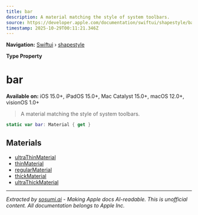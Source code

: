 ```yaml
---
title: bar
description: A material matching the style of system toolbars.
source: https://developer.apple.com/documentation/swiftui/shapestyle/bar
timestamp: 2025-10-29T00:11:21.346Z
---
```


**Navigation:** [Swiftui](/documentation/swiftui) › [shapestyle](/documentation/swiftui/shapestyle)

**Type Property**

# bar

**Available on:** iOS 15.0+, iPadOS 15.0+, Mac Catalyst 15.0+, macOS 12.0+, visionOS 1.0+

> A material matching the style of system toolbars.

```swift
static var bar: Material { get }
```

## Materials

- [ultraThinMaterial](/documentation/swiftui/shapestyle/ultrathinmaterial)
- [thinMaterial](/documentation/swiftui/shapestyle/thinmaterial)
- [regularMaterial](/documentation/swiftui/shapestyle/regularmaterial)
- [thickMaterial](/documentation/swiftui/shapestyle/thickmaterial)
- [ultraThickMaterial](/documentation/swiftui/shapestyle/ultrathickmaterial)

---

*Extracted by [sosumi.ai](https://sosumi.ai) - Making Apple docs AI-readable.*
*This is unofficial content. All documentation belongs to Apple Inc.*
